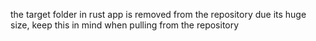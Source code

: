 the target folder in rust app is removed from the repository due its huge size, keep this in mind when pulling from the repository
